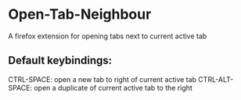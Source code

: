 # Open-Tab-Neighbour
A firefox extension for opening tabs next to current active tab

## Default keybindings:
CTRL-SPACE: open a new tab to right of current active tab
CTRL-ALT-SPACE: open a duplicate of current active tab to the right
